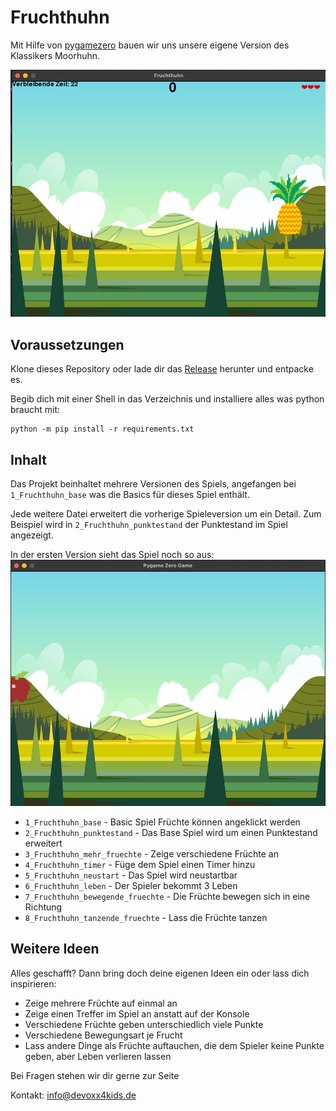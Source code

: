 # Fruchthuhn

Mit Hilfe von [pygamezero](https://pygame-zero.readthedocs.io/de/latest/introduction.html) bauen wir uns unsere eigene Version des Klassikers Moorhuhn.

![fertiges Spiel](images/screenshot/all.png)


## Voraussetzungen

Klone dieses Repository oder lade dir das [Release](https://github.com/Devoxx4KidsDE/python-games/archive/refs/tags/9bec350.zip) herunter und entpacke es.

Begib dich mit einer Shell in das Verzeichnis und installiere alles was python braucht mit: 
````commandline
python -m pip install -r requirements.txt
````


## Inhalt
 
Das Projekt beinhaltet mehrere Versionen des Spiels, angefangen bei `1_Fruchthuhn_base` was die
Basics für dieses Spiel enthält.

Jede weitere Datei erweitert die vorherige Spieleversion um ein Detail.
Zum Beispiel wird in `2_Fruchthuhn_punktestand` der Punktestand im Spiel angezeigt.

In der ersten Version sieht das Spiel noch so aus:
![Spielbasis](images/screenshot/basic.png)
* `1_Fruchthuhn_base` - Basic Spiel Früchte können angeklickt werden
* `2_Fruchthuhn_punktestand` - Das Base Spiel wird um einen Punktestand erweitert
* `3_Fruchthuhn_mehr_fruechte` - Zeige verschiedene Früchte an
* `4_Fruchthuhn_timer` - Füge dem Spiel einen Timer hinzu
* `5_Fruchthuhn_neustart` - Das Spiel wird neustartbar
* `6_Fruchthuhn_leben` - Der Spieler bekommt 3 Leben
* `7_Fruchthuhn_bewegende_fruechte` - Die Früchte bewegen sich in eine Richtung
* `8_Fruchthuhn_tanzende_fruechte` - Lass die Früchte tanzen


## Weitere Ideen

Alles geschafft? Dann bring doch deine eigenen Ideen ein oder lass dich inspirieren:
* Zeige mehrere Früchte auf einmal an
* Zeige einen Treffer im Spiel an anstatt auf der Konsole
* Verschiedene Früchte geben unterschiedlich viele Punkte
* Verschiedene Bewegungsart je Frucht
* Lass andere Dinge als Früchte auftauchen, die dem Spieler keine Punkte geben, aber Leben verlieren lassen

Bei Fragen stehen wir dir gerne zur Seite

Kontakt: info@devoxx4kids.de